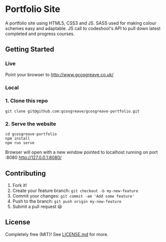 # Portfolio Site

A portfolio site using HTML5, CSS3 and JS. SASS used for making colour schemes easy and adaptable. JS call to codeshool's API to pull down latest completed and progress courses. 

## Getting Started

### Live

Point your browser to <http://www.gcosgreave.co.uk/>

### Local

### 1. Clone this repo

``` console
git clone git@github.com:gcosgreave/gcosgreave-portfolio.git
````

### 2. Serve the website

``` console
cd gcosgreave-portfolio
npm install
npm run serve
```

Browser will open with a new window pointed to localhost running on port :8080 <http://127.0.0.1:8080/>

## Contributing

1. Fork it!
2. Create your feature branch: `git checkout -b my-new-feature`
3. Commit your changes: `git commit -am 'Add some feature'`
4. Push to the branch: `git push origin my-new-feature`
5. Submit a pull request :smiley:

## License

Completely free (MIT)! See [LICENSE.md](LICENSE.md) for more.